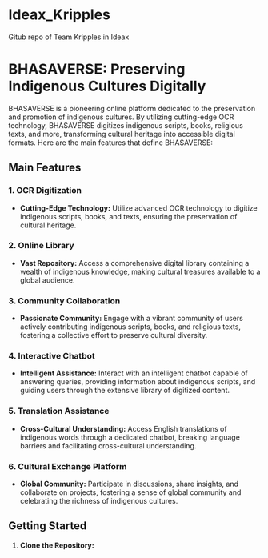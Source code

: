 # Ideax_Kripples
Gitub repo of Team Kripples in Ideax

# BHASAVERSE: Preserving Indigenous Cultures Digitally

BHASAVERSE is a pioneering online platform dedicated to the preservation and promotion of indigenous cultures. By utilizing cutting-edge OCR technology, BHASAVERSE digitizes indigenous scripts, books, religious texts, and more, transforming cultural heritage into accessible digital formats. Here are the main features that define BHASAVERSE:

## Main Features

### 1. OCR Digitization
   - **Cutting-Edge Technology:** Utilize advanced OCR technology to digitize indigenous scripts, books, and texts, ensuring the preservation of cultural heritage.

### 2. Online Library
   - **Vast Repository:** Access a comprehensive digital library containing a wealth of indigenous knowledge, making cultural treasures available to a global audience.

### 3. Community Collaboration
   - **Passionate Community:** Engage with a vibrant community of users actively contributing indigenous scripts, books, and religious texts, fostering a collective effort to preserve cultural diversity.

### 4. Interactive Chatbot
   - **Intelligent Assistance:** Interact with an intelligent chatbot capable of answering queries, providing information about indigenous scripts, and guiding users through the extensive library of digitized content.

### 5. Translation Assistance
   - **Cross-Cultural Understanding:** Access English translations of indigenous words through a dedicated chatbot, breaking language barriers and facilitating cross-cultural understanding.

### 6. Cultural Exchange Platform
   - **Global Community:** Participate in discussions, share insights, and collaborate on projects, fostering a sense of global community and celebrating the richness of indigenous cultures.

## Getting Started

1. **Clone the Repository:**
